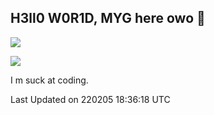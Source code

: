 ## H3ll0 W0R1D, MYG here owo 👋

![](https://github-readme-stats.vercel.app/api?username=miyago9267&theme=nord&show_icons=true)

![](https://github-readme-stats.vercel.app/api/top-langs/?username=miyago9267&theme=nord&layout=compact&card_width=445)

I m suck at coding.

 Last Updated on 220205 18:36:18 UTC

